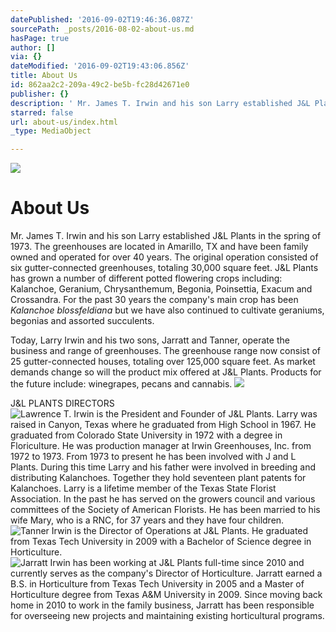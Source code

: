 ```yaml
---
datePublished: '2016-09-02T19:46:36.087Z'
sourcePath: _posts/2016-08-02-about-us.md
hasPage: true
author: []
via: {}
dateModified: '2016-09-02T19:43:06.856Z'
title: About Us
id: 862aa2c2-209a-49c2-be5b-fc28d42671e0
publisher: {}
description: ' Mr. James T. Irwin and his son Larry established J&L Plants in the spring of 1973. The greenhouses are located in Amarillo, TX and have been family owned and operated for over 40 years. The original operation consisted of six gutter-connected greenhouses, totaling 30,000 square feet. J&L Plants has grown a number of different potted flowering crops including: Kalanchoe, Geranium, Chrysanthemum, Begonia, Poinsettia, Exacum and Crossandra. For the past 30 years the company’s main crop has been Kalanchoe blossfeldiana but we have also continued to cultivate geraniums, begonias and assorted succulents.'
starred: false
url: about-us/index.html
_type: MediaObject

---
```

![](https://the-grid-user-content.s3-us-west-2.amazonaws.com/7ab4fd8a-b5d6-4d7e-b6f1-5c8304a78e4f.jpg)

# About Us

Mr. James T. Irwin and his son Larry established J&L Plants in the spring of 1973\. The greenhouses are located in Amarillo, TX and have been family owned and operated for over 40 years. The original operation consisted of six gutter-connected greenhouses, totaling 30,000 square feet. J&L Plants has grown a number of different potted flowering crops including: Kalanchoe, Geranium, Chrysanthemum, Begonia, Poinsettia, Exacum and Crossandra. For the past 30 years the company's main crop has been _Kalanchoe blossfeldiana_ but we have also continued to cultivate geraniums, begonias and assorted succulents.

Today, Larry Irwin and his two sons, Jarratt and Tanner, operate the business and range of greenhouses. The greenhouse range now consist of 25 gutter-connected houses, totaling over 125,000 square feet. As market demands change so will the product mix offered at J&L Plants. Products for the future include: winegrapes, pecans and cannabis.
![](https://the-grid-user-content.s3-us-west-2.amazonaws.com/1122b948-42bb-4bd6-bf70-24aed91af2b7.jpg)

J&L PLANTS DIRECTORS
![Lawrence T. Irwin is the President and Founder of J&L Plants.   Larry was raised in Canyon, Texas where he graduated from High School in 1967. He graduated from Colorado State University in 1972 with a degree in Floriculture. He was production manager at Irwin Greenhouses, Inc. from 1972 to 1973. From 1973 to present he has been involved with  J and L Plants.  During this time Larry and his father were involved in breeding and distributing Kalanchoes. Together they hold seventeen plant patents for Kalanchoes. Larry is a lifetime member of the Texas State Florist Association. In the past he has served on the growers council and various committees of the Society of American Florists. He has been married to his wife Mary, who is a RNC, for 37 years and they have four children.](https://the-grid-user-content.s3-us-west-2.amazonaws.com/8f8d4114-b1a5-48fe-ab06-f0ec5a579a6e.jpg)
![Tanner Irwin is the Director of Operations at J&L Plants.  He graduated from Texas Tech University in 2009 with a Bachelor of Science degree in Horticulture.](https://the-grid-user-content.s3-us-west-2.amazonaws.com/24ac260c-040b-4dae-b65d-a399b4944196.jpg)
![Jarratt Irwin has been working at J&L Plants full-time since 2010 and currently serves as the company's Director of Horticulture.  Jarratt earned a B.S. in Horticulture from Texas Tech University in 2005 and a Master of Horticulture degree from Texas A&M University in 2009.  Since moving back home in 2010 to work in the family business, Jarratt has been responsible for overseeing new projects and maintaining existing horticultural programs.  ](https://s3-us-west-2.amazonaws.com/the-grid-img/p/a93946c2aba1f94f598668e843db521bef1481ac.jpg)